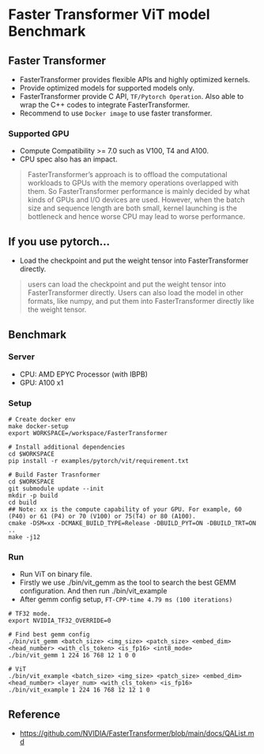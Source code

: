 # Faster Transformer ViT model Benchmark

## Faster Transformer
- FasterTransformer provides flexible APIs and highly optimized kernels.
- Provide optimized models for supported models only.
- FasterTransformer provide C API, `TF/Pytorch Operation`. Also able to wrap the C++ codes to integrate FasterTransformer.
- Recommend to use `Docker image` to use faster transformer.

### Supported GPU
- Compute Compatibility >= 7.0 such as V100, T4 and A100.
- CPU spec also has an impact.
> FasterTransformer’s approach is to offload the computational workloads to GPUs with the memory operations overlapped with them. So FasterTransformer performance is mainly decided by what kinds of GPUs and I/O devices are used. However, when the batch size and sequence length are both small, kernel launching is the bottleneck and hence worse CPU may lead to worse performance.

## If you use pytorch...
- Load the checkpoint and put the weight tensor into FasterTransformer directly.
> users can load the checkpoint and put the weight tensor into FasterTransformer directly. Users can also load the model in other formats, like numpy, and put them into FasterTransformer directly like the weight tensor.

## Benchmark
### Server
- CPU: AMD EPYC Processor (with IBPB)
- GPU: A100 x1

### Setup
```
# Create docker env
make docker-setup
export WORKSPACE=/workspace/FasterTransformer

# Install additional dependencies
cd $WORKSPACE
pip install -r examples/pytorch/vit/requirement.txt

# Build Faster Trasnformer
cd $WORKSPACE
git submodule update --init
mkdir -p build
cd build
## Note: xx is the compute capability of your GPU. For example, 60 (P40) or 61 (P4) or 70 (V100) or 75(T4) or 80 (A100).
cmake -DSM=xx -DCMAKE_BUILD_TYPE=Release -DBUILD_PYT=ON -DBUILD_TRT=ON ..
make -j12
```

### Run
- Run ViT on binary file.
- Firstly we use ./bin/vit_gemm as the tool to search the best GEMM configuration. And then run ./bin/vit_example
- After gemm config setup, `FT-CPP-time 4.79 ms (100 iterations)`
```
# TF32 mode.
export NVIDIA_TF32_OVERRIDE=0

# Find best gemm config
./bin/vit_gemm <batch_size> <img_size> <patch_size> <embed_dim> <head_number> <with_cls_token> <is_fp16> <int8_mode> 
./bin/vit_gemm 1 224 16 768 12 1 0 0

# ViT
./bin/vit_example <batch_size> <img_size> <patch_size> <embed_dim> <head_number> <layer_num> <with_cls_token> <is_fp16>
./bin/vit_example 1 224 16 768 12 12 1 0
```


## Reference
- https://github.com/NVIDIA/FasterTransformer/blob/main/docs/QAList.md